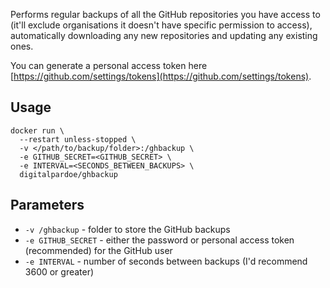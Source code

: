 Performs regular backups of all the GitHub repositories you have access to (it'll exclude organisations it doesn't have specific permission to access), automatically downloading any new repositories and updating any existing ones.

You can generate a personal access token here [https://github.com/settings/tokens](https://github.com/settings/tokens).

## Usage

```
docker run \
  --restart unless-stopped \
  -v </path/to/backup/folder>:/ghbackup \
  -e GITHUB_SECRET=<GITHUB_SECRET> \
  -e INTERVAL=<SECONDS_BETWEEN_BACKUPS> \
  digitalpardoe/ghbackup
```

## Parameters

* `-v /ghbackup` - folder to store the GitHub backups
* `-e GITHUB_SECRET` - either the password or personal access token (recommended) for the GitHub user
* `-e INTERVAL` - number of seconds between backups (I'd recommend 3600 or greater)
